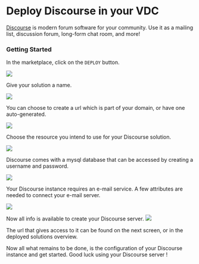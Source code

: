 # Deploy Discourse in your VDC

[Discourse](https://www.discourse.org/) is modern forum software for your community. Use it as a mailing list, discussion forum, long-form chat room, and more!


### Getting Started

In the marketplace, click on the `DEPLOY` button. 

![](cloud__evdc_marketplace_discourse_widget.png  )

Give your solution a name.

![](cloud__evdc_discourse_01_name.png  )

You can choose to create a url which is part of your domain, or have one auto-generated. 

![](cloud__evdc_discourse_02_domain.png  )

Choose the resource you intend to use for your Discourse solution. 

![](cloud__evdc_discourse_03_flavour.png  )

Discourse comes with a mysql database that can be accessed by creating a username and password. 

![](cloud__evdc_discourse_04_configuration.png  )

Your Discourse instance requires an e-mail service. A few attributes are needed to connect your e-mail server. 

![](cloud__evdc_discourse_05_mailsetup.png  )

Now all info is available to create your Discourse server. 
![](cloud__evdc_discourse_06_success.png  )

The url that gives access to it can be found on the next screen, or in the deployed solutions overview. 

Now all what remains to be done, is the configuration of your Discourse instance and get started. Good luck using your Discourse server !